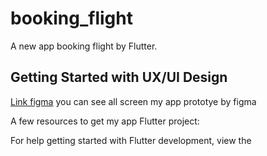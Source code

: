 # booking_flight

A new app booking flight by Flutter.

## Getting Started with UX/UI Design
[Link figma](https://www.figma.com/design/Q7n2XplENrVIBPqfhgdc3n/Ly_-Kh%C6%B0%C6%A1ng_Ph%E1%BB%A5ng?node-id=16-1601&p=f&t=uabjjJWRAWrmoVvp-0)
you can see all screen my app prototye by figma


A few resources to get my app Flutter project:


For help getting started with Flutter development, view the

